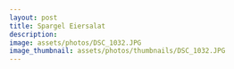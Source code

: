 ```yaml
---
layout: post
title: Spargel Eiersalat
description: 
image: assets/photos/DSC_1032.JPG
image_thumbnail: assets/photos/thumbnails/DSC_1032.JPG
---
```


